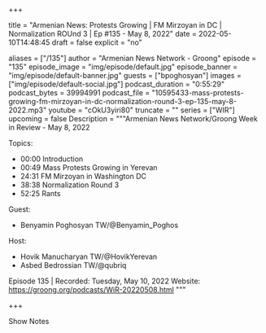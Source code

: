 
+++

title = "Armenian News: Protests Growing | FM Mirzoyan in DC | Normalization ROUnd 3 | Ep #135 - May 8, 2022"
date = 2022-05-10T14:48:45
draft = false
explicit = "no"

aliases = ["/135"]
author = "Armenian News Network - Groong"
episode = "135"
episode_image = "img/episode/default.jpg"
episode_banner = "img/episode/default-banner.jpg"
guests = ["bpoghosyan"]
images = ["img/episode/default-social.jpg"]
podcast_duration = "0:55:29"
podcast_bytes = 39994991
podcast_file = "10595433-mass-protests-growing-fm-mirzoyan-in-dc-normalization-round-3-ep-135-may-8-2022.mp3"
youtube = "cOkU3yiri80"
truncate = ""
series = ["WIR"]
upcoming = false
Description = """Armenian News Network/Groong Week in Review - May 8, 2022

Topics:
- 00:00 Introduction
- 00:49 Mass Protests Growing in Yerevan
- 24:31 FM Mirzoyan in Washington DC
- 38:38 Normalization Round 3
- 52:25 Rants

Guest:
- Benyamin Poghosyan TW/@Benyamin_Poghos

Host:
- Hovik Manucharyan TW/@HovikYerevan
- Asbed Bedrossian TW/@qubriq

Episode 135 | Recorded: Tuesday, May 10, 2022
Website: https://groong.org/podcasts/WiR-20220508.html
"""

+++

Show Notes


